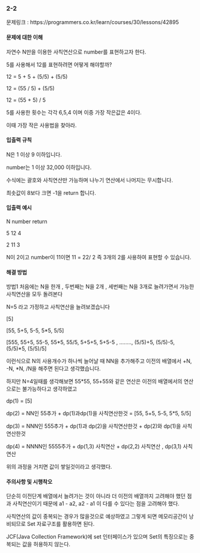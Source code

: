 <h3>2-2</h3>
문제링크 : https://programmers.co.kr/learn/courses/30/lessons/42895

<h4>문제에 대한 이해</h4>

자연수 N만을 이용한 사칙연산으로 number를 표현하고자 한다.

5를 사용해서 12를 표현하려면 어떻게 해야할까?

12 = 5 + 5 + (5/5) + (5/5)

12 = (55 / 5) + (5/5)

12 = (55 + 5) / 5

5를 사용한 횟수는 각각 6,5,4 이며 이중 가장 작은값은 4이다.

이때 가장 작은 사용법을 찾아라.

<h4>입출력 규칙</h4>

N은 1 이상 9 이하입니다.

number는 1 이상 32,000 이하입니다.

수식에는 괄호와 사칙연산만 가능하며 나누기 연산에서 나머지는 무시합니다.

최솟값이 8보다 크면 -1을 return 합니다.


<h4>입출력 예시</h4>

N   number  return

5   12      4

2   11      3

N이 2이고 number이 11이면 11 = 22/ 2 즉 3개의 2를 사용하여 표현할 수 있습니다.

<h4>해결 방법</h4>

방법1 처음에는 N을 한개 , 두번째는 N을 2개 , 세번째는 N을 3개로 늘려가면서 가능한 사칙연산을 모두 돌려본다

N=5 라고 가정하고 사칙연산을 늘려보겠습니다

[5]

[55, 5+5, 5-5, 5*5, 5/5]

[555, 55+5, 55-5, 55*5, 55/5, 5+5+5, 5+5-5 , ........, (5/5)+5, (5/5)-5, (5/5)*5, (5/5)/5]

이런식으로 N의 사용개수가 하나씩 늘어날 때 NN을 추가해주고 이전의 배열에서 +N, -N, *N, /N을 해주면 된다고 생각했습니다.

하지만 N=4일때를 생각해보면 55*55, 55+55와 같은 연산은 이전의 배열에서의 연산으로는 불가능하다고 생각하였고

dp(1) = [5]

dp(2) = NN인 55추가 + dp(1)과dp(1)을 사칙연산한것 = [55, 5+5, 5-5, 5*5, 5/5]

dp(3) = NNN인 555추가 + dp(1)과 dp(2)을 사칙연산한것 + dp(2)와 dp(1)을 사칙연산한것

dp(4) = NNNN인 5555주가 + dp(1,3) 사칙연산 + dp(2,2) 사칙연산 , dp(3,1) 사칙연산

위의 과정을 거치면 값이 쌓일것이라고 생각했다.


<h4>주의사항 및 시행착오</h4>

단순히 이전단계 배열에서 늘려가는 것이 아니라 더 이전의 배열까지 고려해야 했던 점과 사칙연산이기 때문에 a1 - a2,  a2 - a1  이 다를 수 있다는 점을 고려해야 했다.

사칙연산의 값이 중복되는 경우가 많을것으로 예상하였고 그렇게 되면 메모리공간이 낭비되므로 Set 자료구조를 활용하면 된다.

JCF(Java Collection Framework)에 set 인터페이스가 있으며 Set의 특징으로는 중복되는 값을 허용하지 않는다.

